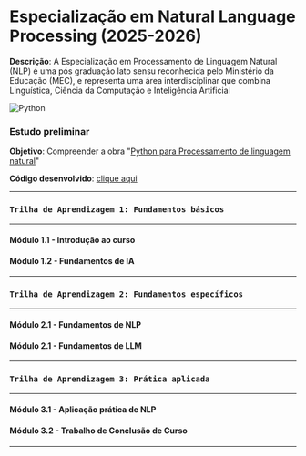 # Especialização em Natural Language Processing (2025-2026)

**Descrição**: A Especialização em Processamento de Linguagem Natural (NLP) é uma pós graduação lato sensu reconhecida pelo Ministério da Educação (MEC), e representa uma área interdisciplinar que combina Linguística, Ciência da Computação e Inteligência Artificial

![Python](https://img.shields.io/badge/python-3670A0?style=plastic&logo=python&logoColor=ffdd54)


### **Estudo preliminar**
**Objetivo**: Compreender a obra "[Python para Processamento de linguagem natural](https://github.com/mariotlemes/pos-NLP/blob/main/livros/python+para+processamento+de+dados.pdf)"

**Código desenvolvido**: [clique aqui](https://github.com/mariotlemes/pos-NLP/blob/main/python_para_processamento_de_dados.ipynb)

----------------------------------------------------
### `Trilha de Aprendizagem 1: Fundamentos básicos`

----------------------------------------------------

#### Módulo 1.1 - Introdução ao curso 

#### Módulo 1.2 - Fundamentos de IA 

----------------------------------------------------

### `Trilha de Aprendizagem 2: Fundamentos específicos`

----------------------------------------------------

#### Módulo 2.1 - Fundamentos de NLP

#### Módulo 2.1 - Fundamentos de LLM

----------------------------------------------------

### `Trilha de Aprendizagem 3: Prática aplicada`

----------------------------------------------------

#### Módulo 3.1 - Aplicação prática de NLP
#### Módulo 3.2 - Trabalho de Conclusão de Curso

----------------------------------------------------
